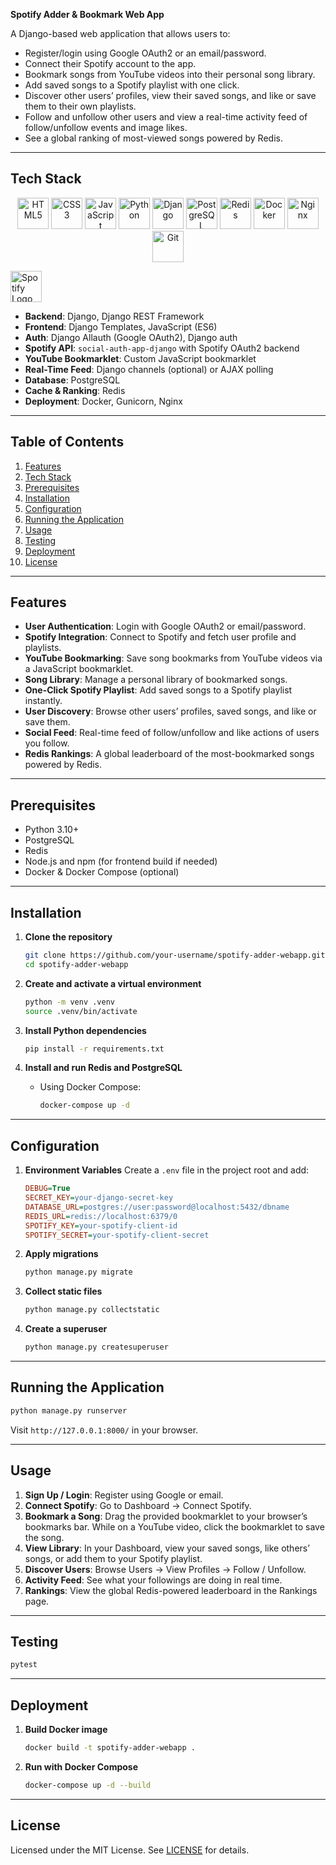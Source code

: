 **Spotify Adder & Bookmark Web App**

A Django-based web application that allows users to:

* Register/login using Google OAuth2 or an email/password.
* Connect their Spotify account to the app.
* Bookmark songs from YouTube videos into their personal song library.
* Add saved songs to a Spotify playlist with one click.
* Discover other users’ profiles, view their saved songs, and like or save them to their own playlists.
* Follow and unfollow other users and view a real-time activity feed of follow/unfollow events and image likes.
* See a global ranking of most-viewed songs powered by Redis.

---

## Tech Stack
<p align="center">
  <!-- Frontend -->
  <img src="https://cdn.jsdelivr.net/gh/devicons/devicon/icons/html5/html5-original.svg" width="50" height="50" alt="HTML5"/>
  <img src="https://cdn.jsdelivr.net/gh/devicons/devicon/icons/css3/css3-original.svg" width="50" height="50" alt="CSS3"/>
  <img src="https://cdn.jsdelivr.net/gh/devicons/devicon/icons/javascript/javascript-original.svg" width="50" height="50" alt="JavaScript"/>
  
  <!-- Backend -->
  <img src="https://cdn.jsdelivr.net/gh/devicons/devicon/icons/python/python-original.svg" width="50" height="50" alt="Python"/>
  <img src="https://cdn.jsdelivr.net/gh/devicons/devicon/icons/django/django-plain.svg" width="50" height="50" alt="Django"/>
  
  <!-- Database & Cache -->
  <img src="https://cdn.jsdelivr.net/gh/devicons/devicon/icons/postgresql/postgresql-original.svg" width="50" height="50" alt="PostgreSQL"/>
  <img src="https://cdn.jsdelivr.net/gh/devicons/devicon/icons/redis/redis-original.svg" width="50" height="50" alt="Redis"/>
  
  <!-- DevOps -->
  <img src="https://cdn.jsdelivr.net/gh/devicons/devicon/icons/docker/docker-original.svg" width="50" height="50" alt="Docker"/>
  <img src="https://cdn.jsdelivr.net/gh/devicons/devicon/icons/nginx/nginx-original.svg" width="50" height="50" alt="Nginx"/>
  <img src="https://cdn.jsdelivr.net/gh/devicons/devicon/icons/git/git-original.svg" width="50" height="50" alt="Git"/>
  
<img
  src="https://cdn.jsdelivr.net/npm/simple-icons@v10/icons/spotify.svg" width="50" height="50" alt="Spotify Logo"/>

</p>

* **Backend**: Django, Django REST Framework
* **Frontend**: Django Templates, JavaScript (ES6)
* **Auth**: Django Allauth (Google OAuth2), Django auth
* **Spotify API**: `social-auth-app-django` with Spotify OAuth2 backend
* **YouTube Bookmarklet**: Custom JavaScript bookmarklet
* **Real-Time Feed**: Django channels (optional) or AJAX polling
* **Database**: PostgreSQL
* **Cache & Ranking**: Redis
* **Deployment**: Docker, Gunicorn, Nginx

---

## Table of Contents

1. [Features](#features)
2. [Tech Stack](#tech-stack)
3. [Prerequisites](#prerequisites)
4. [Installation](#installation)
5. [Configuration](#configuration)
6. [Running the Application](#running-the-application)
7. [Usage](#usage)
8. [Testing](#testing)
9. [Deployment](#deployment)
10. [License](#license)

---

## Features

* **User Authentication**: Login with Google OAuth2 or email/password.
* **Spotify Integration**: Connect to Spotify and fetch user profile and playlists.
* **YouTube Bookmarking**: Save song bookmarks from YouTube videos via a JavaScript bookmarklet.
* **Song Library**: Manage a personal library of bookmarked songs.
* **One-Click Spotify Playlist**: Add saved songs to a Spotify playlist instantly.
* **User Discovery**: Browse other users’ profiles, saved songs, and like or save them.
* **Social Feed**: Real-time feed of follow/unfollow and like actions of users you follow.
* **Redis Rankings**: A global leaderboard of the most-bookmarked songs powered by Redis.

---

## Prerequisites

* Python 3.10+
* PostgreSQL
* Redis
* Node.js and npm (for frontend build if needed)
* Docker & Docker Compose (optional)

---

## Installation

1. **Clone the repository**

   ```bash
   git clone https://github.com/your-username/spotify-adder-webapp.git
   cd spotify-adder-webapp
   ```

2. **Create and activate a virtual environment**

   ```bash
   python -m venv .venv
   source .venv/bin/activate
   ```

3. **Install Python dependencies**

   ```bash
   pip install -r requirements.txt
   ```

4. **Install and run Redis and PostgreSQL**

   * Using Docker Compose:

     ```bash
     docker-compose up -d
     ```

---

## Configuration

1. **Environment Variables**
   Create a `.env` file in the project root and add:

   ```ini
   DEBUG=True
   SECRET_KEY=your-django-secret-key
   DATABASE_URL=postgres://user:password@localhost:5432/dbname
   REDIS_URL=redis://localhost:6379/0
   SPOTIFY_KEY=your-spotify-client-id
   SPOTIFY_SECRET=your-spotify-client-secret
   ```

2. **Apply migrations**

   ```bash
   python manage.py migrate
   ```

3. **Collect static files**

   ```bash
   python manage.py collectstatic
   ```

4. **Create a superuser**

   ```bash
   python manage.py createsuperuser
   ```

---

## Running the Application

```bash
python manage.py runserver
```

Visit `http://127.0.0.1:8000/` in your browser.

---

## Usage

1. **Sign Up / Login**: Register using Google or email.
2. **Connect Spotify**: Go to Dashboard → Connect Spotify.
3. **Bookmark a Song**: Drag the provided bookmarklet to your browser’s bookmarks bar. While on a YouTube video, click the bookmarklet to save the song.
4. **View Library**: In your Dashboard, view your saved songs, like others’ songs, or add them to your Spotify playlist.
5. **Discover Users**: Browse Users → View Profiles → Follow / Unfollow.
6. **Activity Feed**: See what your followings are doing in real time.
7. **Rankings**: View the global Redis-powered leaderboard in the Rankings page.

---

## Testing

```bash
pytest
```

---

## Deployment

1. **Build Docker image**

   ```bash
   docker build -t spotify-adder-webapp .
   ```
2. **Run with Docker Compose**

   ```bash
   docker-compose up -d --build
   ```

---

## License

Licensed under the MIT License. See [LICENSE](LICENSE) for details.
